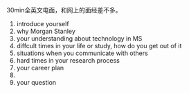 30min全英文电面，和网上的面经差不多。

1. introduce yourself
2. why Morgan Stanley
3. your understanding about technology in MS
4. diffcult times in your life or study, how do you get out of it
5. situations when you communicate with others
6. hard times in your research process
7. your career plan
8. 
9. your question
